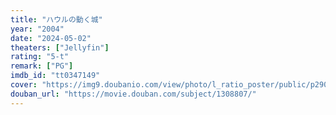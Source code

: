 ```yaml
---
title: "ハウルの動く城"
year: "2004"
date: "2024-05-02"
theaters: ["Jellyfin"]
rating: "5-t"
remark: ["PG"]
imdb_id: "tt0347149"
cover: "https://img9.doubanio.com/view/photo/l_ratio_poster/public/p2907583906.jpg"
douban_url: "https://movie.douban.com/subject/1308807/"
---
```


